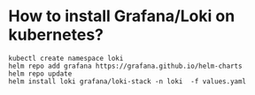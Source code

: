 # How to install Grafana/Loki on kubernetes?  

```commandline
kubectl create namespace loki
helm repo add grafana https://grafana.github.io/helm-charts
helm repo update
helm install loki grafana/loki-stack -n loki  -f values.yaml
```
